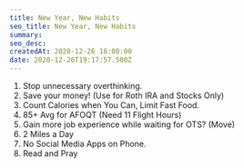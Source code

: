 ```yaml
---
title: New Year, New Habits
seo_title: New Year, New Habits
summary: 
seo_desc: 
createdAt: 2020-12-26 18:00:00
date: 2020-12-26T19:17:57.500Z
---
```


1. Stop unnecessary overthinking. 
2. Save your money! (Use for Roth IRA and Stocks Only)
3. Count Calories when You Can, Limit Fast Food.
4. 85+ Avg for AFOQT (Need 11 Flight Hours)
5. Gain more job experience while waiting for OTS? (Move)
6. 2 Miles a Day
7. No Social Media Apps on Phone. 
8. Read and Pray

